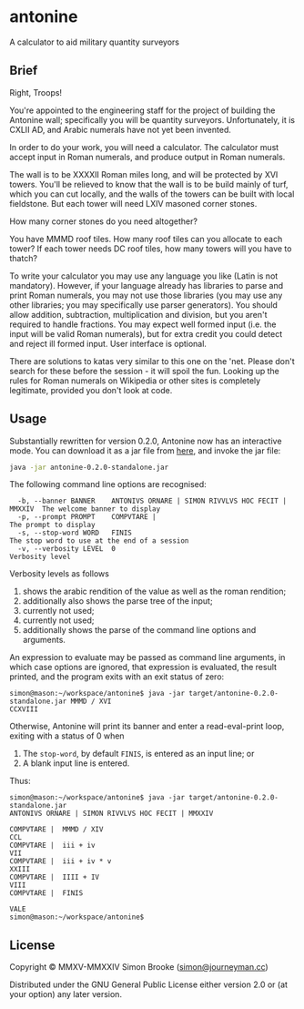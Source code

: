 # antonine

A calculator to aid military quantity surveyors

## Brief

Right, Troops!

You're appointed to the engineering staff for the project of building the Antonine wall; specifically you will be quantity surveyors. Unfortunately, it is CXLII AD, and Arabic numerals have not yet been invented.

In order to do your work, you will need a calculator. The calculator must accept input in Roman numerals, and produce output in Roman numerals.

The wall is to be XXXXII Roman miles long, and will be protected by XVI towers. You'll be relieved to know that the wall is to be build mainly of turf, which you can cut locally, and the walls of the towers can be built with local fieldstone. But each tower will need LXIV masoned corner stones.

How many corner stones do you need altogether?

You have MMMD roof tiles. How many roof tiles can you allocate to each tower? If each tower needs DC roof tiles, how many towers will you have to thatch?

To write your calculator you may use any language you like (Latin is not mandatory). However, if your language already has libraries to parse and print Roman numerals, you may not use those libraries (you may use any other libraries; you may specifically use parser generators).  You should allow addition, subtraction, multiplication and division, but you aren't required to handle fractions. You may expect well formed input (i.e. the input will be valid Roman numerals), but for extra credit you could detect and reject ill formed input. User interface is optional.

There are solutions to katas very similar to this one on the 'net. Please don't search for these before the session - it will spoil the fun. Looking up the rules for Roman numerals on Wikipedia or other sites is completely legitimate, provided you don't look at code.

## Usage

Substantially rewritten for version 0.2.0, Antonine now has an interactive mode. You can download it as a jar file from [here](https://github.com/simon-brooke/antonine/releases/tag/v0.2.0), and invoke the jar file:

```bash
java -jar antonine-0.2.0-standalone.jar
```

The following command line options are recognised:

```
  -b, --banner BANNER    ANTONIVS ORNARE | SIMON RIVVLVS HOC FECIT | MMXXIV  The welcome banner to display
  -p, --prompt PROMPT    COMPVTARE |                                         The prompt to display
  -s, --stop-word WORD   FINIS                                               The stop word to use at the end of a session
  -v, --verbosity LEVEL  0                                                   Verbosity level
```

Verbosity levels as follows 

1. shows the arabic rendition of the value as well as the roman rendition; 
2. additionally also shows the parse tree of the input;
3. currently not used;
4. currently not used;
5. additionally shows the parse of the command line options and arguments.

An expression to evaluate may be passed as command line arguments, in which case options are ignored, that expression is evaluated, the result printed, and the program exits with an exit status of zero:

```
simon@mason:~/workspace/antonine$ java -jar target/antonine-0.2.0-standalone.jar MMMD / XVI
CCXVIII
```

Otherwise, Antonine will print its banner and enter a read-eval-print loop, exiting with a status of 0 when

1. The `stop-word`, by default `FINIS`, is entered as an input line; or
2. A blank input line is entered.

Thus:

```
simon@mason:~/workspace/antonine$ java -jar target/antonine-0.2.0-standalone.jar
ANTONIVS ORNARE | SIMON RIVVLVS HOC FECIT | MMXXIV

COMPVTARE |  MMMD / XIV
CCL
COMPVTARE |  iii + iv
VII
COMPVTARE |  iii + iv * v
XXIII
COMPVTARE |  IIII + IV
VIII
COMPVTARE |  FINIS

VALE
simon@mason:~/workspace/antonine$ 
```

## License

Copyright © MMXV-MMXXIV Simon Brooke (simon@journeyman.cc)

Distributed under the GNU General Public License either version 2.0 or (at
your option) any later version.
